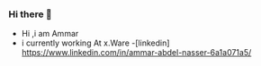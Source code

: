 ### Hi there 👋

<!--
**ammar-nasser1/ammar-nasser1** is a ✨ _special_ ✨ repository because its `README.md` (this file) appears on your GitHub profile.

Here are some ideas to get you started:

- 🔭 I’m currently working on   x.Ware...
- 🌱 I’m currently learning ...
- 👯 I’m looking to collaborate on ...
- 🤔 I’m looking for help with ...
- 💬 Ask me about ...
- 📫 How to reach me: ...
- 😄 Pronouns: ...
- ⚡ Fun fact: ...
-->
- Hi ,i am Ammar
- i currently working At x.Ware
-[linkedin] https://www.linkedin.com/in/ammar-abdel-nasser-6a1a071a5/
